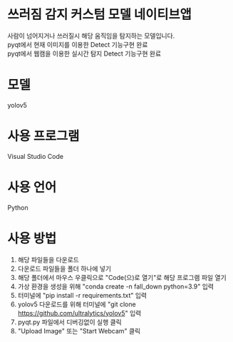# 쓰러짐 감지 커스텀 모델 네이티브앱
사람이 넘어지거나 쓰러질시 해당 움직임을 탐지하는 모델입니다.</br>
pyqt에서 현재 이미지를 이용한 Detect 기능구현 완료</br>
pyqt에서 웹캠을 이용한 실시간 탐지 Detect 기능구현 완료</br>

# 모델
yolov5

# 사용 프로그램
Visual Studio Code

# 사용 언어
Python

# 사용 방법
1. 해당 파일들을 다운로드
2. 다운로드 파일들을 폴더 하나에 넣기
3. 해당 폴더에서 마우스 우클릭으로 "Code(으)로 열기"로 해당 프로그램 파일 열기
4. 가상 환경을 생성을 위해 "conda create -n fall_down python=3.9" 입력
5. 터미널에 "pip install -r requirements.txt" 입력
6. yolov5 다운로드를 위해 터미널에 "git clone https://github.com/ultralytics/yolov5" 입력
7. pyqt.py 파일에서 디버깅없이 실행 클릭
8. "Upload Image" 또는 "Start Webcam" 클릭
